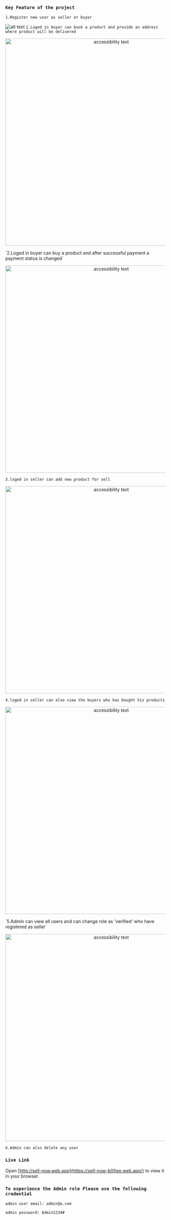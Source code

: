 ### `Key Feature of the project`
`1.Register new user as seller or buyer`

![alt text](https://i.ibb.co/Jrgr9nD/Screenshot-from-2023-01-04-11-30-10.png)
`2.Loged in buyer can book a product and provide an address where product will be delivered`
<p align="center">
  <img src="https://i.ibb.co/zQ2w3qH/Screenshot-from-2023-01-04-12-01-35.png" width="650" alt="accessibility text">
</p>
`2.Loged in buyer can buy a product and after successful payment a payment status is changed`
<p align="center">
  <img src="https://i.ibb.co/346nNSP/Screenshot-from-2023-01-04-12-06-21.png" width="650" alt="accessibility text">
</p>

`3.loged in seller can add new product for sell`
<p align="center">
  <img src="https://i.ibb.co/FYhvpTt/Screenshot-from-2023-01-04-12-13-02.png" width="650" alt="accessibility text">
</p>

`4.loged in seller can also view the buyers who has bought his products`
    <p align="center">
  <img src="https://i.ibb.co/nP0Rh3m/Screenshot-from-2023-01-04-11-02-53.png" width="650" alt="accessibility text">
</p>
`5.Admin can view all users and can change role as 'verified' who have registered as seller`
 <p align="center">
  <img src="https://i.ibb.co/kMqx2B0/Screenshot-from-2023-01-04-12-17-13.png" width="650" alt="accessibility text">
</p>

`6.Admin can also delete any user`

### `Live Link`
Open [http://sell-now.web.app](https://sell-now-b00ee.web.app/) to view it in your browser.
### `To experience the Admin role Please use the following credential`
`admin user email: admin@a.com`

`admin password: Admin1234#`

